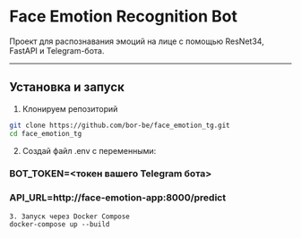 # Face Emotion Recognition Bot

Проект для распознавания эмоций на лице с помощью ResNet34, FastAPI и Telegram-бота.

---

## Установка и запуск

1. Клонируем репозиторий

```bash
git clone https://github.com/bor-be/face_emotion_tg.git
cd face_emotion_tg

```
2. Создай файл .env с переменными:
### BOT_TOKEN=<токен вашего Telegram бота>
### API_URL=http://face-emotion-app:8000/predict
```
3. Запуск через Docker Compose
docker-compose up --build
